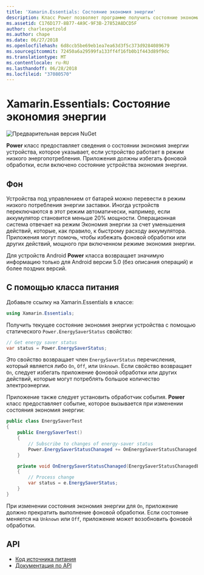 ```yaml
---
title: 'Xamarin.Essentials: Состояние экономия энергии'
description: Класс Power позволяет программе получить состояние экономия энергии, чтобы определить, если устройство работает в режим низкого энергопотребления.
ms.assetid: C176D177-8B77-4A9C-9F3B-27852A8DCD5F
author: charlespetzold
ms.author: chape
ms.date: 06/27/2018
ms.openlocfilehash: 6d8ccb5be69eb1ea7ea63d3f5c373d9284089679
ms.sourcegitcommit: 72450a6a29599fa133ff4f16fb0b1f443d89f9dc
ms.translationtype: MT
ms.contentlocale: ru-RU
ms.lasthandoff: 06/28/2018
ms.locfileid: "37080570"
---
```

# <a name="xamarinessentials-power-energy-saver-status"></a>Xamarin.Essentials: Состояние экономия энергии

![Предварительная версия NuGet](~/media/shared/pre-release.png)

**Power** класс предоставляет сведения о состоянии экономия энергии устройства, которое указывает, если устройство работает в режим низкого энергопотребления. Приложения должны избегать фоновой обработки, если включено состояние устройства экономия энергии.

## <a name="background"></a>Фон

Устройства под управлением от батарей можно перевести в режим низкого потребления энергии заставки. Иногда устройств переключаются в этот режим автоматически, например, если аккумулятор становится меньше 20% мощности. Операционная система отвечает на режим Экономия энергии за счет уменьшения действий, которые, как правило, к быстрому расходу аккумулятора. Приложения могут помочь, чтобы избежать фоновой обработки или других действий, мощного при включенном режиме экономия энергии.

Для устройств Android **Power** класса возвращает значимую информацию только для Android версии 5.0 (без описания операций) и более поздних версий.

## <a name="using-the-power-class"></a>С помощью класса питания

Добавьте ссылку на Xamarin.Essentials в классе:

```csharp
using Xamarin.Essentials;
```

Получить текущее состояние экономия энергии устройства с помощью статического `Power.EnergySaverStatus` свойство:

```csharp
// Get energy saver status
var status = Power.EnergySaverStatus;
```

Это свойство возвращает член `EnergySaverStatus` перечисления, который является либо `On`, `Off`, или `Unknown`. Если свойство возвращает `On`, следует избегать приложение фоновой обработки или других действий, которые могут потреблять большое количество электроэнергии.

Приложение также следует установить обработчик события. **Power** класс предоставляет событие, которое вызывается при изменении состояния экономия энергии:

```csharp
public class EnergySaverTest
{
    public EnergySaverTest()
    {
        // Subscribe to changes of energy-saver status
        Power.EnergySaverStatusChanaged += OnEnergySaverStatusChanaged;
    }

    private void OnEnergySaverStatusChanaged(EnergySaverStatusChanagedEventArgs e)
    {
        // Process change
        var status = e.EnergySaverStatus;
    }
}
```

При изменении состояния экономия энергии для `On`, приложение должно прекратить выполнение фоновой обработки. Если состояние меняется на `Unknown` или `Off`, приложение может возобновить фоновой обработки.

## <a name="api"></a>API

- [Код источника питания](https://github.com/xamarin/Essentials/tree/master/Xamarin.Essentials/Power)
- [Документация по API](xref:Xamarin.Essentials.Power)
